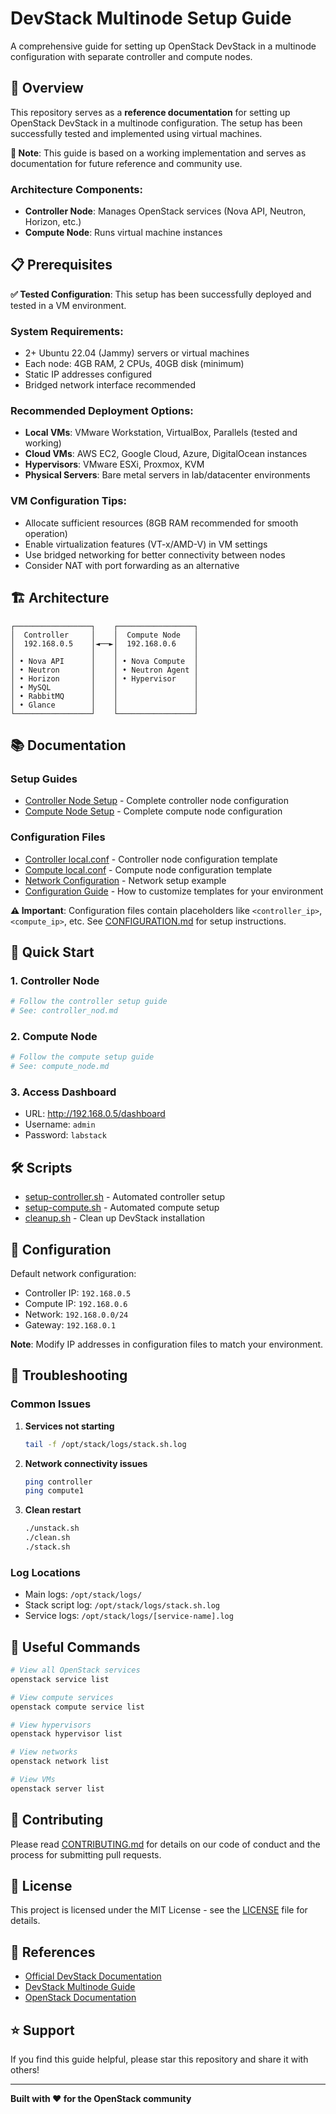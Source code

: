 # DevStack Multinode Setup Guide

A comprehensive guide for setting up OpenStack DevStack in a multinode configuration with separate controller and compute nodes.

## 🚀 Overview

This repository serves as a **reference documentation** for setting up OpenStack DevStack in a multinode configuration. The setup has been successfully tested and implemented using virtual machines.

**📝 Note**: This guide is based on a working implementation and serves as documentation for future reference and community use.

### Architecture Components:
- **Controller Node**: Manages OpenStack services (Nova API, Neutron, Horizon, etc.)
- **Compute Node**: Runs virtual machine instances

## 📋 Prerequisites

**✅ Tested Configuration**: This setup has been successfully deployed and tested in a VM environment.

### System Requirements:
- 2+ Ubuntu 22.04 (Jammy) servers or virtual machines
- Each node: 4GB RAM, 2 CPUs, 40GB disk (minimum)
- Static IP addresses configured
- Bridged network interface recommended

### Recommended Deployment Options:
- **Local VMs**: VMware Workstation, VirtualBox, Parallels (tested and working)
- **Cloud VMs**: AWS EC2, Google Cloud, Azure, DigitalOcean instances
- **Hypervisors**: VMware ESXi, Proxmox, KVM
- **Physical Servers**: Bare metal servers in lab/datacenter environments

### VM Configuration Tips:
- Allocate sufficient resources (8GB RAM recommended for smooth operation)
- Enable virtualization features (VT-x/AMD-V) in VM settings
- Use bridged networking for better connectivity between nodes
- Consider NAT with port forwarding as an alternative

## 🏗️ Architecture

```
┌─────────────────┐    ┌─────────────────┐
│  Controller     │    │  Compute Node   │
│  192.168.0.5    │◄──►│  192.168.0.6    │
│                 │    │                 │
│ • Nova API      │    │ • Nova Compute  │
│ • Neutron       │    │ • Neutron Agent │
│ • Horizon       │    │ • Hypervisor    │
│ • MySQL         │    │                 │
│ • RabbitMQ      │    │                 │
│ • Glance        │    │                 │
└─────────────────┘    └─────────────────┘
```

## 📚 Documentation

### Setup Guides
- [Controller Node Setup](controller_nod.md) - Complete controller node configuration
- [Compute Node Setup](compute_node.md) - Complete compute node configuration

### Configuration Files
- [Controller local.conf](configs/controller-local.conf) - Controller node configuration template
- [Compute local.conf](configs/compute-local.conf) - Compute node configuration template
- [Network Configuration](configs/netplan-example.yaml) - Network setup example
- [Configuration Guide](CONFIGURATION.md) - How to customize templates for your environment

**⚠️ Important**: Configuration files contain placeholders like `<controller_ip>`, `<compute_ip>`, etc. See [CONFIGURATION.md](CONFIGURATION.md) for setup instructions.

## 🚦 Quick Start

### 1. Controller Node
```bash
# Follow the controller setup guide
# See: controller_nod.md
```

### 2. Compute Node
```bash
# Follow the compute setup guide  
# See: compute_node.md
```

### 3. Access Dashboard
- URL: http://192.168.0.5/dashboard
- Username: `admin`
- Password: `labstack`

## 🛠️ Scripts

- [setup-controller.sh](scripts/setup-controller.sh) - Automated controller setup
- [setup-compute.sh](scripts/setup-compute.sh) - Automated compute setup
- [cleanup.sh](scripts/cleanup.sh) - Clean up DevStack installation

## 🔧 Configuration

Default network configuration:
- Controller IP: `192.168.0.5`
- Compute IP: `192.168.0.6`
- Network: `192.168.0.0/24`
- Gateway: `192.168.0.1`

**Note**: Modify IP addresses in configuration files to match your environment.

## 🐛 Troubleshooting

### Common Issues

1. **Services not starting**
   ```bash
   tail -f /opt/stack/logs/stack.sh.log
   ```

2. **Network connectivity issues**
   ```bash
   ping controller
   ping compute1
   ```

3. **Clean restart**
   ```bash
   ./unstack.sh
   ./clean.sh
   ./stack.sh
   ```

### Log Locations
- Main logs: `/opt/stack/logs/`
- Stack script log: `/opt/stack/logs/stack.sh.log`
- Service logs: `/opt/stack/logs/[service-name].log`

## 📖 Useful Commands

```bash
# View all OpenStack services
openstack service list

# View compute services
openstack compute service list

# View hypervisors
openstack hypervisor list

# View networks
openstack network list

# View VMs
openstack server list
```

## 🤝 Contributing

Please read [CONTRIBUTING.md](CONTRIBUTING.md) for details on our code of conduct and the process for submitting pull requests.

## 📄 License

This project is licensed under the MIT License - see the [LICENSE](LICENSE) file for details.

## 🔗 References

- [Official DevStack Documentation](https://docs.openstack.org/devstack/)
- [DevStack Multinode Guide](https://docs.openstack.org/devstack/latest/guides/multinode-lab.html)
- [OpenStack Documentation](https://docs.openstack.org/)

## ⭐ Support

If you find this guide helpful, please star this repository and share it with others!

---

**Built with ❤️ for the OpenStack community**
